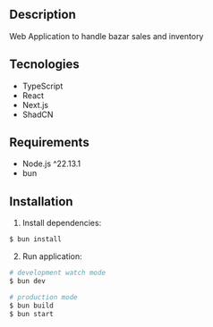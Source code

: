 ## Description

Web Application to handle bazar sales and inventory

## Tecnologies

- TypeScript
- React
- Next.js
- ShadCN

## Requirements

- Node.js ^22.13.1
- bun

## Installation

1. Install dependencies:

```bash
$ bun install
```

2. Run application:

```bash
# development watch mode
$ bun dev

# production mode
$ bun build
$ bun start
```
